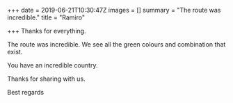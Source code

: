 +++
date = 2019-06-21T10:30:47Z
images = []
summary = "The route was incredible."
title = "Ramiro"

+++
Thanks for everything.

The route was incredible. We see all the green colours and combination that exist.

You have an incredible country.

Thanks for sharing with us.

Best regards